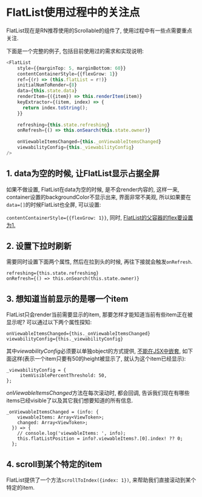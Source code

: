 # FlatList使用过程中的关注点

FlatList现在是RN推荐使用的Scrollable的组件了, 使用过程中有一些点需要重点关注.

下面是一个完整的例子, 包括目前使用过的需求和实现说明:

```typescript
<FlatList
    style={{marginTop: 5, marginBottom: 60}}
    contentContainerStyle={{flexGrow: 1}}
    ref={(r) => (this.flatList = r!)}
    initialNumToRender={8}
    data={this.state.data}
    renderItem={({item}) => this.renderItem(item)}
    keyExtractor={(item, index) => {
      return index.toString();
    }}
    
    refreshing={this.state.refreshing}
    onRefresh={() => this.onSearch(this.state.owner)}
    
    onViewableItemsChanged={this._onViewableItemsChanged}
    viewabilityConfig={this._viewabilityConfig}
/>
```



## 1. data为空的时候, 让FlatList显示占据全屏

如果不做设置, FlatList在data为空的时候, 是不会render内容的, 这样一来, container设置的backgroundColor不显示出来, 界面非常不美观, 所以如果要在`data=[]`的时候FlatList也全屏, 可以设置:

`contentContainerStyle={{flexGrow: 1}}`, 同时, <u>FlatList的父容器的flex要设置为1.</u>



## 2. 设置下拉时刷新

需要同时设置下面两个属性, 然后在拉到头的时候, 再往下接就会触发`onRefresh`.

```
refreshing={this.state.refreshing}
onRefresh={() => this.onSearch(this.state.owner)}
```



## 3. 想知道当前显示的是哪一个item

FlatList只会render当前需要显示的item, 那要怎样才能知道当前有些item正在被显示呢?  可以通过以下两个属性探知:

```text
onViewableItemsChanged={this._onViewableItemsChanged}
viewabilityConfig={this._viewabilityConfig}
```

其中*viewabilityConfig*必须要以单独object的方式提供, <u>不能在JSX中嵌套</u>, 如下面这样(表示一个item只要有50的height被显示了, 就认为这个item已经显示):

```text
_viewabilityConfig = {
     itemVisiblePercentThreshold: 50,
};
```

*onViewableItemsChanged*方法在每次滚动时, 都会回调, 告诉我们现在有哪些items已经visible了以及其它我们想要知道的所有信息.

```text
_onViewableItemsChanged = (info: {
    viewableItems: Array<ViewToken>;
    changed: Array<ViewToken>;
  }) => {
    // console.log('viewableItems: ', info);
    this.flatListPosition = info?.viewableItems?.[0].index! ?? 0;
  };
```



## 4. scroll到某个特定的item

FlatList提供了一个方法`scrollToIndex({index: 1})`, 来帮助我们直接滚动到某个特定的item.